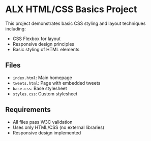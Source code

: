 # ALX HTML/CSS Basics Project

This project demonstrates basic CSS styling and layout techniques including:
- CSS Flexbox for layout
- Responsive design principles
- Basic styling of HTML elements

## Files
- `index.html`: Main homepage
- `tweets.html`: Page with embedded tweets
- `base.css`: Base stylesheet
- `styles.css`: Custom stylesheet

## Requirements
- All files pass W3C validation
- Uses only HTML/CSS (no external libraries)
- Responsive design implemented
